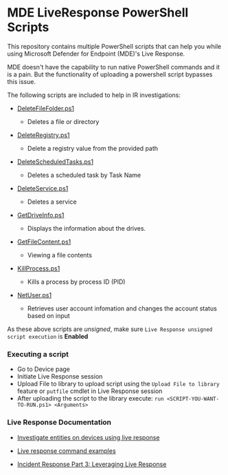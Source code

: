 # MDE LiveResponse PowerShell Scripts

This repository contains multiple PowerShell scripts that can help you while using Microsoft Defender for Endpoint (MDE)'s Live Response.

MDE doesn't have the capability to run native PowerShell commands and it is a pain. But the functionality of uploading a powershell script bypasses this issue.

The following scripts are included to help in IR investigations:

+ [DeleteFileFolder.ps1](DeleteFileFolder.ps1)
    
    + Deletes a file or directory

+ [DeleteRegistry.ps1](DeleteRegistry.ps1)

    + Delete a registry value from the provided path

+ [DeleteScheduledTasks.ps1](DeleteScheduledTasks.ps1)

    + Deletes a scheduled task by Task Name

+ [DeleteService.ps1](DeleteService.ps1)

    + Deletes a service 

+ [GetDriveInfo.ps1](GetDriveInfo.ps1)

    + Displays the information about the drives.

+ [GetFileContent.ps1](GetFileContent.ps1)

    + Viewing a file contents

+ [KillProcess.ps1](KillProcess.ps1)

    + Kills a process by process ID (PID)

+ [NetUser.ps1](NetUser.ps1)

    + Retrieves user account infomation and changes the account status based on input

As these above scripts are *unsigned*, make sure `Live Response unsigned script execution` is **Enabled**

### Executing a script

+ Go to Device page
+ Initiate Live Response session
+ Upload File to library to upload script using the `Upload File to library` feature or `putfile` cmdlet in Live Response session
+ After uploading the script to the library execute: `run <SCRIPT-YOU-WANT-TO-RUN.ps1> <Arguments>`

### Live Response Documentation

+ [Investigate entities on devices using live response](https://learn.microsoft.com/en-us/defender-endpoint/live-response)

+ [Live response command examples](https://learn.microsoft.com/en-us/defender-endpoint/live-response-command-examples)

+ [Incident Response Part 3: Leveraging Live Response](https://kqlquery.com/posts/leveraging-live-response/)